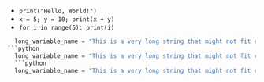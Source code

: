 - `print("Hello, World!")`
- `x = 5; y = 10; print(x + y)`
- `for i in range(5): print(i)`

```python
  long_variable_name = "This is a very long string that might not fit on one line in a normal Markdown list item, so we use backticks to create a code block that will wrap properly."
```python
  long_variable_name = "This is a very long string that might not fit on one line in a normal Markdown list item, so we use backticks to create a code block that will wrap properly."
  ```python
  long_variable_name = "This is a very long string that might not fit on one line in a normal Markdown list item, so we use backticks to create a code block that will wrap properly."
 

